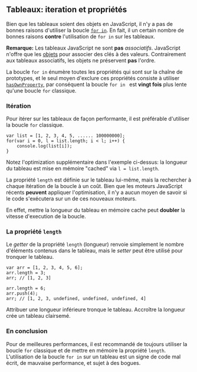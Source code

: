 ## Tableaux: iteration et propriétés

Bien que les tableaux soient des objets en JavaScript, il n'y a pas de bonnes raisons d'utiliser la boucle [`for in`](#object.forinloop).
En fait, il un certain nombre de bonnes raisons **contre** l'utilisation de `for in` sur les tableaux.

**Remarque:** Les tableaux JavaScript ne sont **pas** *associatifs*. JavaScript n'offre que les [objets](#object.general) pour associer des clés à des valeurs. Contrairement aux tableaux associatifs, les objets ne préservent **pas** l'ordre.

La boucle `for in` énumère toutes les propriétés qui sont sur la chaîne de prototypes, et le seul moyen d'exclure ces propriétés consiste à utiliser
[`hasOwnProperty`](#object.hasownproperty), par conséquent la boucle `for in ` est **vingt fois** plus lente qu'une boucle `for` classique.

### Itération

Pour itérer sur les tableaux de façon performante, il est préférable d'utiliser la boucle `for` classique.

    var list = [1, 2, 3, 4, 5, ...... 100000000];
    for(var i = 0, l = list.length; i < l; i++) {
        console.log(list[i]);
    }

Notez l'optimization supplémentaire dans l'exemple ci-dessus: la longueur du tableau est mise en mémoire "cached" via `l = list.length`.

La propriété `length` est définie sur le tableau lui-même, mais la rechercher à chaque itération de la boucle à un coût.
Bien que les moteurs JavaScript récents **peuvent** appliquer l'optimisation, il n'y a aucun moyen de savoir si le code s'exécutera sur un de ces nouveaux moteurs.

En effet, mettre la longueur du tableau en mémoire cache peut **doubler** la vitesse d'execution de la boucle.

### La propriété `length`

Le *getter* de la propriété `length` (longueur) renvoie simplement le nombre d'éléments contenus dans le tableau, mais le *setter* peut être utilisé pour
tronquer le tableau.

    var arr = [1, 2, 3, 4, 5, 6];
    arr.length = 3;
    arr; // [1, 2, 3]
    
    arr.length = 6;
    arr.push(4);
    arr; // [1, 2, 3, undefined, undefined, undefined, 4]

Attribuer une longueur inférieure tronque le tableau. Accroître la longueur crée un tableau clairsemé.

### En conclusion

Pour de meilleures performances, il est recommandé de toujours utiliser la boucle `for` classique et de mettre en mémoire la propriété `length`.
L'utilisation de la boucle `for in` sur un tableau est un signe de code mal écrit, de mauvaise performance, et sujet à des bogues.

